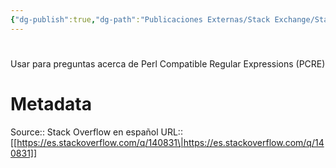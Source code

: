 ```yaml
---
{"dg-publish":true,"dg-path":"Publicaciones Externas/Stack Exchange/Stack Overflow en español/es.stackoverflow.com-140831.md","permalink":"/publicaciones-externas/stack-exchange/stack-overflow-en-espanol/es-stackoverflow-com-140831/","hide":true,"noteIcon":"default","created":"2024-04-03T12:49:10.626-06:00","updated":"2024-04-05T16:43:53.011-06:00"}
---
```


# 

Usar para preguntas acerca de Perl Compatible Regular Expressions (PCRE)

# Metadata
Source:: Stack Overflow en español
URL:: [[https://es.stackoverflow.com/q/140831\|https://es.stackoverflow.com/q/140831]]

